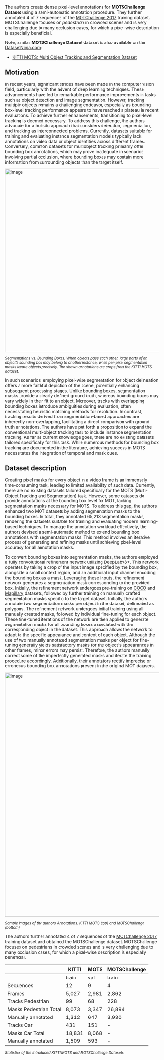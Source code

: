 The authors create dense pixel-level annotations for **MOTSChallenge Dataset** using a semi-automatic annotation procedure. They further annotated 4 of 7 sequences of the [MOTChallenge 2017](https://motchallenge.net/data/MOT17/) training dataset. MOTSChallenge focuses on *pedestrian* in crowded scenes and is very challenging due to many occlusion cases, for which a pixel-wise description is especially beneficial.

Note, similar **MOTSChallenge Dataset** dataset is also available on the [DatasetNinja.com](https://datasetninja.com/):

- [KITTI MOTS: Multi Object Tracking and Segmentation Dataset](https://datasetninja.com/kitti-mots)

## Motivation

In recent years, significant strides have been made in the computer vision field, particularly with the advent of deep learning techniques. These advancements have led to remarkable performance improvements in tasks such as object detection and image segmentation. However, tracking multiple objects remains a challenging endeavor, especially as bounding box-level tracking performance appears to have reached a plateau in recent evaluations. To achieve further enhancements, transitioning to pixel-level tracking is deemed necessary. To address this challenge, the authors advocate for a holistic approach that considers detection, segmentation, and tracking as interconnected problems. Currently, datasets suitable for training and evaluating instance segmentation models typically lack annotations on video data or object identities across different frames. Conversely, common datasets for multiobject tracking primarily offer bounding box annotations, which may prove inadequate in scenarios involving partial occlusion, where bounding boxes may contain more information from surrounding objects than the target itself.

<img src="https://github.com/dataset-ninja/kitti-mots/assets/120389559/d8f9aac1-6a7d-4da9-a13a-59e3fc23c3f7" alt="image" width="600">

<span style="font-size: smaller; font-style: italic;">Segmentations vs. Bounding Boxes. When objects pass each other, large parts of an object’s bounding box may belong to another instance, while per-pixel segmentation masks locate objects precisely. The shown annotations are crops from the KITTI MOTS dataset.</span>

In such scenarios, employing pixel-wise segmentation for object delineation offers a more faithful depiction of the scene, potentially enhancing subsequent processing stages. Unlike bounding boxes, segmentation masks provide a clearly defined ground truth, whereas bounding boxes may vary widely in their fit to an object. Moreover, tracks with overlapping bounding boxes introduce ambiguities during evaluation, often necessitating heuristic matching methods for resolution. In contrast, tracking results derived from segmentation-based approaches are inherently non-overlapping, facilitating a direct comparison with ground truth annotations. The authors have put forth a proposition to expand the conventional multi-object tracking task to include instance segmentation tracking. As far as current knowledge goes, there are no existing datasets tailored specifically for this task. While numerous methods for bounding box tracking are documented in the literature, achieving success in MOTS necessitates the integration of temporal and mask cues.

## Dataset description

Creating pixel masks for every object in a video frame is an immensely time-consuming task, leading to limited availability of such data. Currently, there are no existing datasets tailored specifically for the MOTS (Multi-Object Tracking and Segmentation) task. However, some datasets do provide annotations at the bounding box level for MOT, lacking segmentation masks necessary for MOTS. To address this gap, the authors enhanced two MOT datasets by adding segmentation masks to the bounding boxes. In total, they annotated 65,213 segmentation masks, rendering the datasets suitable for training and evaluating modern learning-based techniques. To manage the annotation workload effectively, the authors devised a semi-automatic method to extend bounding box annotations with segmentation masks. This method involves an iterative process of generating and refining masks until achieving pixel-level accuracy for all annotation masks.

To convert bounding boxes into segmentation masks, the authors employed a fully convolutional refinement network utilizing DeepLabv3+. This network operates by taking a crop of the input image specified by the bounding box, alongside a small context region, and an additional input channel encoding the bounding box as a mask. Leveraging these inputs, the refinement network generates a segmentation mask corresponding to the provided box. Initially, the refinement network undergoes pre-training on [COCO](https://cocodataset.org/#home) and [Mapillary](https://www.mapillary.com/datasets) datasets, followed by further training on manually crafted segmentation masks specific to the target dataset. Initially, the authors annotate two segmentation masks per object in the dataset, delineated as polygons. The refinement network undergoes initial training using all manually created masks, followed by individual fine-tuning for each object. These fine-tuned iterations of the network are then applied to generate segmentation masks for all bounding boxes associated with the corresponding object in the dataset. This approach allows the network to adapt to the specific appearance and context of each object. Although the use of two manually annotated segmentation masks per object for fine-tuning generally yields satisfactory masks for the object's appearances in other frames, minor errors may persist. Therefore, the authors manually correct some of the imperfectly generated masks and iterate the training procedure accordingly. Additionally, their annotators rectify imprecise or erroneous bounding box annotations present in the original MOT datasets.

<img src="https://github.com/dataset-ninja/kitti-mots/assets/120389559/0f7ae9d6-fe53-4e01-b6db-79e3e9c209cb" alt="image" width="800">

<span style="font-size: smaller; font-style: italic;">Sample Images of the authors Annotations. KITTI MOTS (top) and MOTSChallenge (bottom).</span>

The authors further annotated 4 of 7 sequences of the [MOTChallenge 2017](https://motchallenge.net/data/MOT17/) training dataset and obtained the MOTSChallenge dataset. MOTSChallenge focuses on pedestrians in crowded scenes and is very challenging due to many occlusion cases, for which a pixel-wise
description is especially beneficial.

|                | KITTI   | MOTS  | MOTSChallenge |
|----------------|---------|-------|---------------|
|                | train   | val   | train         |
| Sequences      | 12      | 9     | 4             |
| Frames         | 5,027   | 2,981 | 2,862         |
| Tracks Pedestrian | 99   | 68    | 228           |
| Masks Pedestrian Total | 8,073 | 3,347 | 26,894  |
| Manually annotated    | 1,312 | 647   | 3,930     |
| Tracks Car     | 431     | 151   | -             |
| Masks Car Total | 18,831 | 8,068 | -             |
| Manually annotated    | 1,509 | 593   | -          |

<span style="font-size: smaller; font-style: italic;">Statistics of the Introduced KITTI MOTS and MOTSChallenge Datasets.</span>

